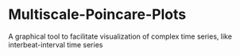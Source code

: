 # Multiscale-Poincare-Plots
A graphical tool to facilitate visualization of complex time series, like interbeat-interval time series
